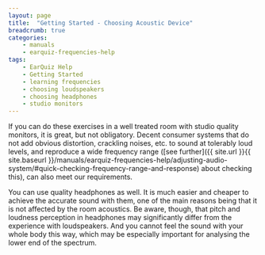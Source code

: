 ```yaml
---
layout: page
title:  "Getting Started - Choosing Acoustic Device"
breadcrumb: true
categories:
    - manuals
    - earquiz-frequencies-help
tags:
    - EarQuiz Help
    - Getting Started
    - learning frequencies
    - choosing loudspeakers
    - choosing headphones
    - studio monitors
---
```


If you can do these exercises in a well treated room with studio quality monitors, it is great, 
but not obligatory. Decent consumer systems that do not add obvious distortion, crackling noises, etc. to sound 
at tolerably loud levels, and reproduce a wide frequency range 
([see further]({{ site.url }}{{ site.baseurl }}/manuals/earquiz-frequencies-help/adjusting-audio-system/#quick-checking-frequency-range-and-response) about checking this), can also meet our requirements. 

You can use quality headphones as well. It is much easier and cheaper to achieve the accurate sound with them, 
one of the main reasons being that it is not affected by the room acoustics. Be aware, though, that pitch and loudness 
perception in headphones may significantly differ from the experience with loudspeakers. And you cannot feel the sound 
with your whole body this way, which may be especially important for analysing the lower end of the spectrum.
